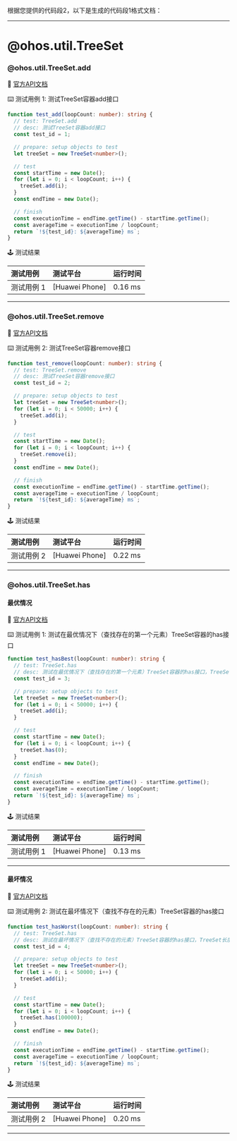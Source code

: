 根据您提供的代码段2，以下是生成的代码段1格式文档：

---

# @ohos.util.TreeSet

### @ohos.util.TreeSet.add

:book: [官方API文档](https://developer.harmonyos.com/cn/docs/documentation/doc-references-V3/js-apis-treeset-0000001427585156-V3#ZH-CN_TOPIC_0000001523488842__add)

:keyboard: 测试用例 1: 测试TreeSet容器add接口

```typescript
function test_add(loopCount: number): string {
  // test: TreeSet.add
  // desc: 测试TreeSet容器add接口
  const test_id = 1;

  // prepare: setup objects to test
  let treeSet = new TreeSet<number>();

  // test
  const startTime = new Date();
  for (let i = 0; i < loopCount; i++) {
    treeSet.add(i);
  }
  const endTime = new Date();

  // finish
  const executionTime = endTime.getTime() - startTime.getTime();
  const averageTime = executionTime / loopCount;
  return `!${test_id}: ${averageTime} ms`;
}
```

:joystick: 测试结果

| 测试用例   | 测试平台           | 运行时间        |
|:-------|:---------------|:------------|
| 测试用例 1 | [Huawei Phone] | 0.16 ms |

---

### @ohos.util.TreeSet.remove

:book: [官方API文档](https://developer.harmonyos.com/cn/docs/documentation/doc-references-V3/js-apis-treeset-0000001427585156-V3#ZH-CN_TOPIC_0000001523488842__remove)

:keyboard: 测试用例 2: 测试TreeSet容器remove接口

```typescript
function test_remove(loopCount: number): string {
  // test: TreeSet.remove
  // desc: 测试TreeSet容器remove接口
  const test_id = 2;

  // prepare: setup objects to test
  let treeSet = new TreeSet<number>();
  for (let i = 0; i < 50000; i++) {
    treeSet.add(i);
  }

  // test
  const startTime = new Date();
  for (let i = 0; i < loopCount; i++) {
    treeSet.remove(i);
  }
  const endTime = new Date();

  // finish
  const executionTime = endTime.getTime() - startTime.getTime();
  const averageTime = executionTime / loopCount;
  return `!${test_id}: ${averageTime} ms`;
}
```

:joystick: 测试结果

| 测试用例   | 测试平台           | 运行时间        |
|:-------|:---------------|:------------|
| 测试用例 2 | [Huawei Phone] | 0.22 ms |

---

### @ohos.util.TreeSet.has

#### 最优情况

:book: [官方API文档](https://developer.harmonyos.com/cn/docs/documentation/doc-references-V3/js-apis-treeset-0000001427585156-V3#ZH-CN_TOPIC_0000001523488842__has)

:keyboard: 测试用例 1: 测试在最优情况下（查找存在的第一个元素）TreeSet容器的has接口

```typescript
function test_hasBest(loopCount: number): string {
  // test: TreeSet.has
  // desc: 测试在最优情况下（查找存在的第一个元素）TreeSet容器的has接口，TreeSet长度为 50000
  const test_id = 3;

  // prepare: setup objects to test
  let treeSet = new TreeSet<number>();
  for (let i = 0; i < 50000; i++) {
    treeSet.add(i);
  }

  // test
  const startTime = new Date();
  for (let i = 0; i < loopCount; i++) {
    treeSet.has(0);
  }
  const endTime = new Date();

  // finish
  const executionTime = endTime.getTime() - startTime.getTime();
  const averageTime = executionTime / loopCount;
  return `!${test_id}: ${averageTime} ms`;
}
```

:joystick: 测试结果

| 测试用例   | 测试平台           | 运行时间        |
|:-------|:---------------|:------------|
| 测试用例 1 | [Huawei Phone] | 0.13 ms |

---

#### 最坏情况

:book: [官方API文档](https://developer.harmonyos.com/cn/docs/documentation/doc-references-V3/js-apis-treeset-0000001427585156-V3#ZH-CN_TOPIC_0000001523488842__has)

:keyboard: 测试用例 2: 测试在最坏情况下（查找不存在的元素）TreeSet容器的has接口

```typescript
function test_hasWorst(loopCount: number): string {
  // test: TreeSet.has
  // desc: 测试在最坏情况下（查找不存在的元素）TreeSet容器的has接口，TreeSet长度为 50000
  const test_id = 4;

  // prepare: setup objects to test
  let treeSet = new TreeSet<number>();
  for (let i = 0; i < 50000; i++) {
    treeSet.add(i);
  }

  // test
  const startTime = new Date();
  for (let i = 0; i < loopCount; i++) {
    treeSet.has(100000);
  }
  const endTime = new Date();

  // finish
  const executionTime = endTime.getTime() - startTime.getTime();
  const averageTime = executionTime / loopCount;
  return `!${test_id}: ${averageTime} ms`;
}
```

:joystick: 测试结果

| 测试用例   | 测试平台           | 运行时间        |
|:-------|:---------------|:------------|
| 测试用例 2 | [Huawei Phone] | 0.20 ms |

---
